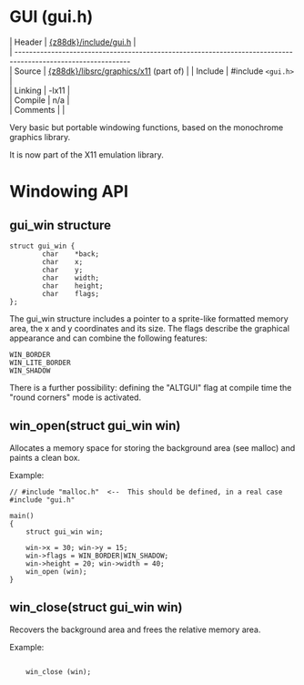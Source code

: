 # GUI (gui.h)

 | Header     | [{z88dk}/include/gui.h](https///raw.githubusercontent.com/z88dk/z88dk/master/include/gui.h)    |                       
 | -------------------------------------------------------------------------------------------------------------                       
 | Source     | [{z88dk}/libsrc/graphics/x11](https///github.com/z88dk/z88dk/tree/master/libsrc/graphics/x11) (part of)               |
 | Include    | #include `<gui.h>`             |                                                                                         
 | Linking    | -lx11                        |                                                                                         
 | Compile    | n/a                          |                                                                                         
 | Comments   |                              |                                                                                         

Very basic but portable windowing functions, based on the monochrome graphics library.

It is now part of the X11 emulation library.


# Windowing API

## gui_win structure

```
struct gui_win {
        char    *back;
        char    x;
        char    y;
        char    width;
        char    height;
        char    flags;
};
```

The gui_win structure includes a pointer to a sprite-like formatted memory area, the x and y coordinates and its size.
The flags describe the graphical appearance and can combine the following features:

    WIN_BORDER
    WIN_LITE_BORDER
    WIN_SHADOW

There is a further possibility: defining the "ALTGUI" flag at compile time the "round corners" mode is activated.





## win_open(struct gui_win win)

Allocates a memory space for storing the background area (see malloc) and paints a clean box.

Example:
```
// #include "malloc.h"  <--  This should be defined, in a real case
#include "gui.h"

main()
{
    struct gui_win win;

    win->x = 30; win->y = 15;
    win->flags = WIN_BORDER|WIN_SHADOW;
    win->height = 20; win->width = 40;
    win_open (win);
}

```


## win_close(struct gui_win win)

Recovers the background area and frees the relative memory area.

Example:

```

    win_close (win);

```
